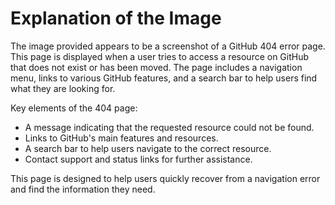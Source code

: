 # Explanation of the Image

The image provided appears to be a screenshot of a GitHub 404 error page. This page is displayed when a user tries to access a resource on GitHub that does not exist or has been moved. The page includes a navigation menu, links to various GitHub features, and a search bar to help users find what they are looking for.

Key elements of the 404 page:
- A message indicating that the requested resource could not be found.
- Links to GitHub's main features and resources.
- A search bar to help users navigate to the correct resource.
- Contact support and status links for further assistance.

This page is designed to help users quickly recover from a navigation error and find the information they need.
